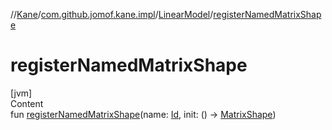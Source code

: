 //[Kane](../../index.md)/[com.github.jomof.kane.impl](../index.md)/[LinearModel](index.md)/[registerNamedMatrixShape](register-named-matrix-shape.md)



# registerNamedMatrixShape  
[jvm]  
Content  
fun [registerNamedMatrixShape](register-named-matrix-shape.md)(name: [Id](../index.md#%5Bcom.github.jomof.kane.impl%2FId%2F%2F%2FPointingToDeclaration%2F%5D%2FClasslikes%2F-943712717), init: () -> [MatrixShape](../-matrix-shape/index.md))  



